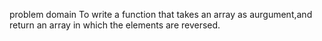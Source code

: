 problem domain
 To write a function that takes an array as aurgument,and return an array in which the elements are reversed.